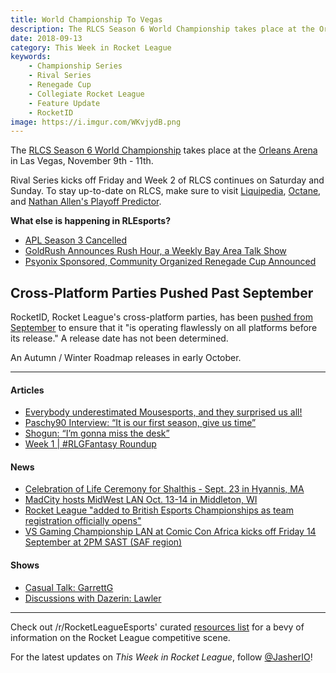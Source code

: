 ```yaml
---
title: World Championship To Vegas
description: The RLCS Season 6 World Championship takes place at the Orleans Arena in Las Vegas, November 9th - 11th.
date: 2018-09-13
category: This Week in Rocket League
keywords:
    - Championship Series
    - Rival Series
    - Renegade Cup
    - Collegiate Rocket League
    - Feature Update
    - RocketID
image: https://i.imgur.com/WKvjydB.png
---
```


The [RLCS Season 6 World Championship](https://www.rocketleagueesports.com/news/rlcs-season-6-world-championship-is-heading-to-vegas-/) takes place at the [Orleans Arena](https://www.orleansarena.com/) in Las Vegas, November 9th - 11th.

Rival Series kicks off Friday and Week 2 of RLCS continues on Saturday and Sunday. To stay up-to-date on RLCS, make sure to visit [Liquipedia](https://liquipedia.net/rocketleague/Main_Page), [Octane](https://octane.gg/), and [Nathan Allen's Playoff Predictor](https://us.nallen.me/rlcs/).

**What else is happening in RLEsports?**

-   [APL Season 3 Cancelled](http://www.twitlonger.com/show/n_1sqlfkj)
-   [GoldRush Announces Rush Hour, a Weekly Bay Area Talk Show](https://twitter.com/goldrushgg/status/1039925673337413632)
-   [Psyonix Sponsored, Community Organized Renegade Cup Announced](https://www.rocketleagueesports.com/news/introducing----the-rocket-league-renegade-cup/)

## Cross-Platform Parties Pushed Past September

RocketID, Rocket League's cross-platform parties, has been [pushed from September](https://www.rocketleague.com/news/progression-update-follow-up-rocketid/) to ensure that it "is operating flawlessly on all platforms before its release." A release date has not been determined.

An Autumn / Winter Roadmap releases in early October.

---

#### Articles

-   [Everybody underestimated Mousesports, and they surprised us all!](https://rocketeers.gg/mousesports-rlcs-debut-winning-against-vitality-and-fnatic/)
-   [Paschy90 Interview: “It is our first season, give us time”](https://www.dailyesports.gg/rocket-league-paschy90-interview/)
-   [Shogun: “I’m gonna miss the desk”](https://rocketeers.gg/interview-rlcs-caster-callum-shogun-keir/)
-   [Week 1 | #RLGFantasy Roundup](https://www.reddit.com/r/RocketLeagueEsports/comments/9eqxu0/week_1_rlgfantasy_roundup/)

#### News

-   [Celebration of Life Ceremony for Shalthis - Sept. 23 in Hyannis, MA](https://www.reddit.com/r/RocketLeagueEsports/comments/9dcygf/shalthis_celebration_of_life_announcement/)
-   [MadCity hosts MidWest LAN Oct. 13-14 in Middleton, WI](https://madcity.gg/events/mwl20-byoc-rocket-league-tournament/)
-   [Rocket League "added to British Esports Championships as team registration officially opens"](https://www.reddit.com/r/RocketLeagueEsports/comments/9f0r8z/rocket_league_added_to_british_esports/?ref=share&ref_source=link)
-   [VS Gaming Championship LAN at Comic Con Africa kicks off Friday 14 September at 2PM SAST (SAF region)](https://www.reddit.com/r/RocketLeagueEsports/comments/9f8hw4/vs_gaming_championship_lan_at_comic_con_africa/)

#### Shows

-   [Casual Talk: GarrettG](https://www.youtube.com/watch?v=ssIgk8AZ8EI)
-   [Discussions with Dazerin: Lawler](https://www.youtube.com/watch?v=Fwp1lkfZDUs&feature=youtu.be)

---

Check out /r/RocketLeagueEsports' curated [resources list](https://www.reddit.com/r/RocketLeagueEsports/wiki/links) for a bevy of information on the Rocket League competitive scene.

For the latest updates on _This Week in Rocket League_, follow [@JasherIO](https://twitter.com/JasherIO)!
